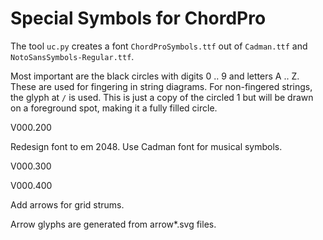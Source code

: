 # Special Symbols for ChordPro

The tool `uc.py` creates a font `ChordProSymbols.ttf` out of
`Cadman.ttf` and `NotoSansSymbols-Regular.ttf`.

Most important are the black circles with digits 0 .. 9 and letters A
.. Z. These are used for fingering in string diagrams.
For non-fingered strings, the glyph at `/` is used. This is just a
copy of the circled 1 but will be drawn on a foreground spot, making
it a fully filled circle.

V000.200

Redesign font to em 2048.
Use Cadman font for musical symbols.

V000.300


V000.400

Add arrows for grid strums.

Arrow glyphs are generated from arrow*.svg files.
